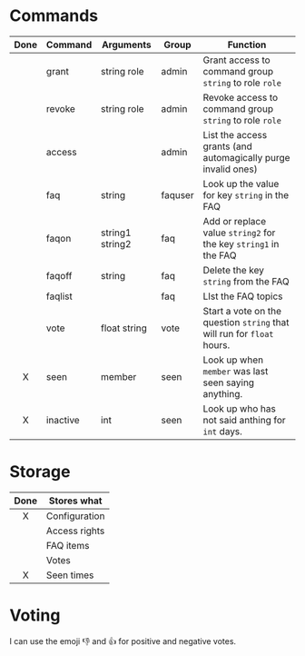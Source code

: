 
# Commands
| Done | Command  | Arguments       | Group   | Function                                                               |
| :--: | -------- | --------------- | ------- | ---------------------------------------------------------------------- |
|      | grant    | string role     | admin   | Grant access to command group `string` to role `role`                  |
|      | revoke   | string role     | admin   | Revoke access to command group `string` to role `role`                 |
|      | access   |                 | admin   | List the access grants (and automagically purge invalid ones)          |
|      | faq      | string          | faquser | Look up the value for key `string` in the FAQ                          |
|      | faqon    | string1 string2 | faq     | Add or replace value `string2` for the key `string1` in the FAQ        |
|      | faqoff   | string          | faq     | Delete the key `string` from the FAQ                                   |
|      | faqlist  |                 | faq     | LIst the FAQ topics                                                    |
|      | vote     | float string    | vote    | Start a vote on the question `string` that will run for `float` hours. |
|  X   | seen     | member          | seen    | Look up when `member` was last seen saying anything.                   |
|  X   | inactive | int             | seen    | Look up who has not said anthing for `int` days.                       |

# Storage
| Done | Stores what   |
| :--: | ------------- |
|  X   | Configuration |
|      | Access rights |
|      | FAQ items     |
|      | Votes         |
|  X   | Seen times    |

# Voting

I can use the emoji 👎 and 👍 for positive and negative votes.